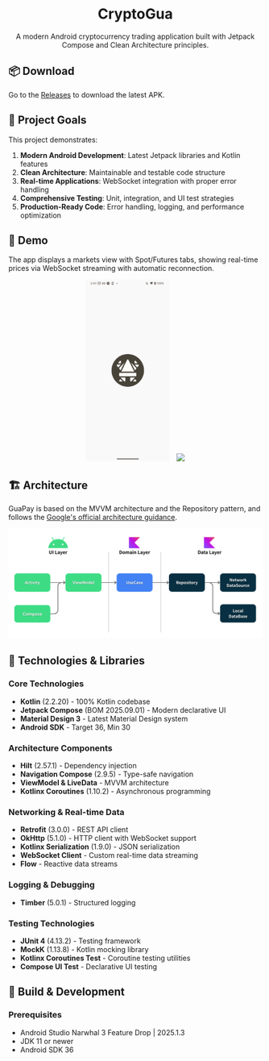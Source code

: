 <h1 align="center">CryptoGua</h1>

<p align="center">  
A modern Android cryptocurrency trading application built with Jetpack Compose and Clean Architecture principles.
</p>

## 📦 Download

Go to the [Releases](https://github.com/NickGuaGua/CryptoGua/releases) to download the latest APK.

## 🎯 Project Goals

This project demonstrates:

1. **Modern Android Development**: Latest Jetpack libraries and Kotlin features
2. **Clean Architecture**: Maintainable and testable code structure
3. **Real-time Applications**: WebSocket integration with proper error handling
4. **Comprehensive Testing**: Unit, integration, and UI test strategies
5. **Production-Ready Code**: Error handling, logging, and performance optimization

## 🧪 Demo

The app displays a markets view with Spot/Futures tabs, showing real-time prices via WebSocket
streaming with automatic reconnection.
<p align="center">
  <img src="/img/demo.gif" width="33%" style="margin-right:10px;"/>
  <img src="/img/auto-reconnection.gif" width="33%"/>
</p>

## 🏗️ Architecture

GuaPay is based on the MVVM architecture and the Repository pattern, and follows
the [Google's official architecture guidance](https://developer.android.com/topic/architecture).
<p align="center">
<img src="/img/img_architecture.png"/>
</p>

## 🚀 Technologies & Libraries

### Core Technologies

- **Kotlin** (2.2.20) - 100% Kotlin codebase
- **Jetpack Compose** (BOM 2025.09.01) - Modern declarative UI
- **Material Design 3** - Latest Material Design system
- **Android SDK** - Target 36, Min 30

### Architecture Components

- **Hilt** (2.57.1) - Dependency injection
- **Navigation Compose** (2.9.5) - Type-safe navigation
- **ViewModel & LiveData** - MVVM architecture
- **Kotlinx Coroutines** (1.10.2) - Asynchronous programming

### Networking & Real-time Data

- **Retrofit** (3.0.0) - REST API client
- **OkHttp** (5.1.0) - HTTP client with WebSocket support
- **Kotlinx Serialization** (1.9.0) - JSON serialization
- **WebSocket Client** - Custom real-time data streaming
- **Flow** - Reactive data streams

### Logging & Debugging

- **Timber** (5.0.1) - Structured logging

### Testing Technologies

- **JUnit 4** (4.13.2) - Testing framework
- **MockK** (1.13.8) - Kotlin mocking library
- **Kotlinx Coroutines Test** - Coroutine testing utilities
- **Compose UI Test** - Declarative UI testing

## 🔧 Build & Development

### Prerequisites

- Android Studio Narwhal 3 Feature Drop | 2025.1.3
- JDK 11 or newer
- Android SDK 36

